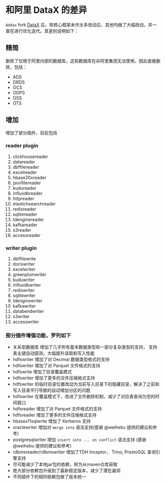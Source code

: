 # 和阿里 DataX 的差异

`Addax` fork [DataX](https://github.com/alibaba/datax) 后，除核心框架未作太多改动后，其他均做了大幅改动，并一直在进行优化迭代。其差别说明如下：

## 精简

删除了仅限于阿里内部的数据库，这些数据库在非阿里集团无法使用，因此直接删除，包括：

- ADS
- DRDS
- OCS
- ODPS
- OSS
- OTS

## 增加

增加了部分插件，目前包括

### reader plugin

1. clickhousereader
2. datareader
3. dbffilereader
4. excelreader
5. hbase20xreader
6. jsonfilereader
7. kudureader
8. influxdbreader
9. httpreader
10. elastichsearchreader
11. redisreader
12. sqlitereader
13. tdenginereader
14. kafkareader
15. s3reader
16. accessreader

### writer plugin

1. dbffilewrite
2. doriswriter
3. excelwriter
4. greenplumwriter
5. kuduwriter
6. influxdbwriter
7. rediswriter
8. sqlitewriter
9. tdenginewriter
10. kafkawriter
11. databendwriter
12. s3writer
13. accesswriter

### 部分插件增强功能，罗列如下

- 关系型数据库 增加了几乎所有基本数据类型和一部分复杂类型的支持， 支持表主键自动探测，大幅提升读取和写入性能
- hdfswriter 增加了对 Decimal 数据类型格式的支持
- hdfswriter 增加了对 Parquet 文件格式的支持
- hdfswrite 增加了目录覆盖模式
- hdfswriter 增加了更多的文件压缩格式支持
- hdfswriter 的临时目录位置改动为当前写入目录下的隐藏目录，解决了之前和写入目录平行导致的自动增加分区的问题
- hdfswriter 在覆盖模式下，改进了文件删除机制，减少了对应表查询为空的时间窗口
- hdfsreader 增加了对 Parquet 文件格式的支持
- hdfsreader 增加了更多的文件压缩格式支持
- hbasex11sqlwrite 增加了 Kerberos 支持
- oraclewriter 增加对 `merge into` 语法支持(感谢 @weihebu 提供的建议和参考)
- postgresqlwriter 增加 `insert into ... on conflict` 语法支持 (感谢 @weihebu 提供的建议和参考)
- rdbmsreader/rdbmswriter 增加了TDH Inceptor， Trino, PrestoSQL 查询引擎支持
- 尽可能减少了本地jar包的依赖，转为从maven仓库获取
- 绝大部分依赖包升级到了最新稳定版本，减少了潜在漏洞
- 不同插件下的相同依赖包做了版本统一
